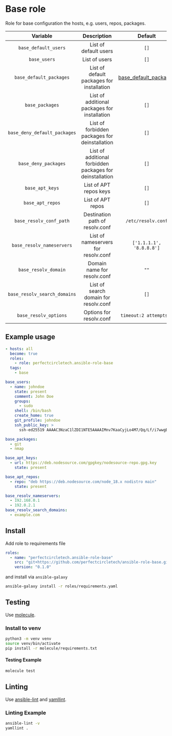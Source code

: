 # Base role

Role for base configuration the hosts, e.g. users, repos, packages.

| Variable                     | Description                                              | Default                       |
|:----------------------------:|:--------------------------------------------------------:|:-----------------------------:|
| `base_default_users`         | List of default users                                    | `[]`                          |
| `base_users`                 | List of users                                            | `[]`                          |
| `base_default_packages`      | List of default packages for installation                | [base_default_packages](defaults/main.yaml#L3) |
| `base_packages`              | List of additional packages for installation             | `[]`                          |
| `base_deny_default_packages` | List of forbidden packages for deinstallation            | `[]`                          |
| `base_deny_packages`         | List of additional forbidden packages for deinstallation | `[]`                          |
| `base_apt_keys`              | List of APT repos keys                                   | `[]`                          |
| `base_apt_repos`             | List of APT repos                                        | `[]`                          |
| `base_resolv_conf_path`      | Destination path of resolv.conf                          | `/etc/resolv.conf`            |
| `base_resolv_nameservers`    | List of nameservers for resolv.conf                      | `['1.1.1.1', '8.8.8.8']`      |
| `base_resolv_domain`         | Domain name for resolv.conf                              | `""`                          |
| `base_resolv_search_domains` | List of search domain for resolv.conf                    | `[]`                          |
| `base_resolv_options`        | Options for resolv.conf                                  | `timeout:2 attempts:3`        |

## Example usage

```yaml
- hosts: all
  become: true
  roles:
    - role: perfectcircletech.ansible-role-base
  tags:
    - base
```

```yaml
base_users:
  - name: johndoe
    state: present
    comment: John Doe
    groups:
      - sudo
    shell: /bin/bash
    create_home: true
    git_profile: johndoe
    ssh_public_key: >
      ssh-ed25519 AAAAC3NzaC1lZDI1NTE5AAAAIMnv7KaaCyjLo4M7/Qq/Lf/i7wwgBnCFArnmytFFGmmmg
```

```yaml
base_packages:
  - git
  - nmap
```

```yaml
base_apt_keys:
  - url: https://deb.nodesource.com/gpgkey/nodesource-repo.gpg.key
    state: present
```

```yaml
base_apt_repos:
  - repo: "deb https://deb.nodesource.com/node_18.x nodistro main"
    state: present
```

```yaml
base_resolv_nameservers:
  - 192.168.0.1
  - 192.0.2.1
base_resolv_search_domains:
  - example.com
```

## Install

Add role to requirements file

```yaml
roles:
  - name: "perfectcircletech.ansible-role-base"
    src: "git+https://github.com/perfectcircletech/ansible-role-base.git"
    version: "0.1.0"
```

and install via `ansible-galaxy`

```bash
ansible-galaxy install -r roles/requirements.yaml
```

## Testing

Use [molecule](https://ansible.readthedocs.io/projects/molecule/).

### Install to venv

```bash
python3 -m venv venv
source venv/bin/activate
pip install -r molecule/requirements.txt
```

#### Testing Example

```bash
molecule test
```

## Linting

Use [ansible-lint](https://ansible.readthedocs.io/projects/lint/) and [yamllint](https://yamllint.readthedocs.io/en/stable/).

### Linting Example

```bash
ansible-lint -v
yamllint .
```
